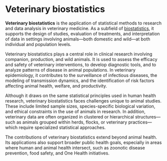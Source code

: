 # Veterinary biostatistics

**Veterinary biostatistics** is the application of statistical methods to research and data analysis in veterinary medicine. As a subfield of [biostatistics](biostatistics.md), it supports the design of studies, evaluation of treatments, and interpretation of data in settings involving animals—both domestic and wild—at both individual and population levels.

Veterinary biostatistics plays a central role in clinical research involving companion, production, and wild animals. It is used to assess the efficacy and safety of veterinary interventions, to develop diagnostic tools, and to analyze patterns of disease in animal populations. In veterinary epidemiology, it contributes to the surveillance of infectious diseases, the modeling of transmission dynamics, and the identification of risk factors affecting animal health, welfare, and productivity.

Although it draws on the same statistical principles used in human health research, veterinary biostatistics faces challenges unique to animal studies. These include limited sample sizes, species-specific biological variation, and ethical constraints in the use of animals in research. In addition, veterinary data are often organized in clustered or hierarchical structures—such as animals grouped within herds, flocks, or veterinary practices—which require specialized statistical approaches.

The contributions of veterinary biostatistics extend beyond animal health. Its applications also support broader public health goals, especially in areas where human and animal health intersect, such as zoonotic disease prevention, food safety, and One Health initiatives.